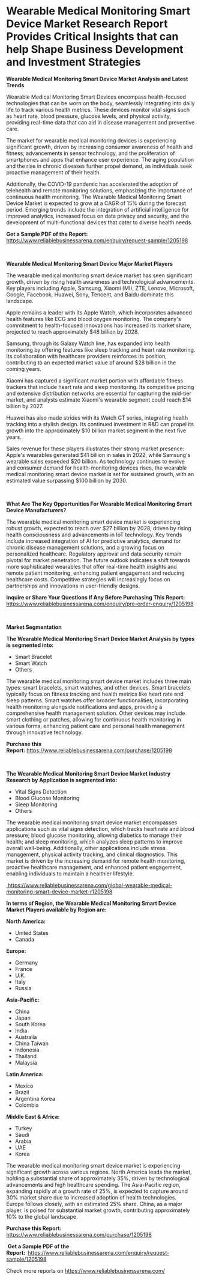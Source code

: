<p><h1>Wearable Medical Monitoring Smart Device Market Research Report Provides Critical Insights that can help Shape Business Development and Investment Strategies</h1></p><p><strong>Wearable Medical Monitoring Smart Device Market Analysis and Latest Trends</strong></p>
<p><p>Wearable Medical Monitoring Smart Devices encompass health-focused technologies that can be worn on the body, seamlessly integrating into daily life to track various health metrics. These devices monitor vital signs such as heart rate, blood pressure, glucose levels, and physical activity, providing real-time data that can aid in disease management and preventive care. </p><p>The market for wearable medical monitoring devices is experiencing significant growth, driven by increasing consumer awareness of health and fitness, advancements in sensor technology, and the proliferation of smartphones and apps that enhance user experience. The aging population and the rise in chronic diseases further propel demand, as individuals seek proactive management of their health. </p><p>Additionally, the COVID-19 pandemic has accelerated the adoption of telehealth and remote monitoring solutions, emphasizing the importance of continuous health monitoring. The Wearable Medical Monitoring Smart Device Market is expected to grow at a CAGR of 15% during the forecast period. Emerging trends include the integration of artificial intelligence for improved analytics, increased focus on data privacy and security, and the development of multi-functional devices that cater to diverse health needs.</p></p>
<p><strong>Get a Sample PDF of the Report:&nbsp;</strong> <a href="https://www.reliablebusinessarena.com/enquiry/request-sample/1205198?utm_campaign=3218&utm_medium=2&utm_source=Github&utm_content=ia&utm_term=05042025&utm_id=wearable-medical-monitoring-smart-device">https://www.reliablebusinessarena.com/enquiry/request-sample/1205198</a></p>
<p>&nbsp;</p>
<p><strong>Wearable Medical Monitoring Smart Device Major Market Players</strong></p>
<p><p>The wearable medical monitoring smart device market has seen significant growth, driven by rising health awareness and technological advancements. Key players including Apple, Samsung, Xiaomi (MI), ZTE, Lenovo, Microsoft, Google, Facebook, Huawei, Sony, Tencent, and Baidu dominate this landscape.</p><p>Apple remains a leader with its Apple Watch, which incorporates advanced health features like ECG and blood oxygen monitoring. The company's commitment to health-focused innovations has increased its market share, projected to reach approximately $48 billion by 2028.</p><p>Samsung, through its Galaxy Watch line, has expanded into health monitoring by offering features like sleep tracking and heart rate monitoring. Its collaboration with healthcare providers reinforces its position, contributing to an expected market value of around $28 billion in the coming years.</p><p>Xiaomi has captured a significant market portion with affordable fitness trackers that include heart rate and sleep monitoring. Its competitive pricing and extensive distribution networks are essential for capturing the mid-tier market, and analysts estimate Xiaomi's wearable segment could reach $14 billion by 2027.</p><p>Huawei has also made strides with its Watch GT series, integrating health tracking into a stylish design. Its continued investment in R&D can propel its growth into the approximately $10 billion market segment in the next five years.</p><p>Sales revenue for these players illustrates their strong market presence: Apple's wearables generated $41 billion in sales in 2022, while Samsung's wearable sales exceeded $20 billion. As technology continues to evolve and consumer demand for health-monitoring devices rises, the wearable medical monitoring smart device market is set for sustained growth, with an estimated value surpassing $100 billion by 2030.</p></p>
<p>&nbsp;</p>
<p><strong>What Are The Key Opportunities For Wearable Medical Monitoring Smart Device Manufacturers?</strong></p>
<p><p>The wearable medical monitoring smart device market is experiencing robust growth, expected to reach over $27 billion by 2028, driven by rising health consciousness and advancements in IoT technology. Key trends include increased integration of AI for predictive analytics, demand for chronic disease management solutions, and a growing focus on personalized healthcare. Regulatory approval and data security remain pivotal for market penetration. The future outlook indicates a shift towards more sophisticated wearables that offer real-time health insights and remote patient monitoring, enhancing patient engagement and reducing healthcare costs. Competitive strategies will increasingly focus on partnerships and innovations in user-friendly designs.</p></p>
<p><strong>Inquire or Share Your Questions If Any Before Purchasing This Report:</strong> <a href="https://www.reliablebusinessarena.com/enquiry/pre-order-enquiry/1205198?utm_campaign=3218&utm_medium=2&utm_source=Github&utm_content=ia&utm_term=05042025&utm_id=wearable-medical-monitoring-smart-device">https://www.reliablebusinessarena.com/enquiry/pre-order-enquiry/1205198</a></p>
<p>&nbsp;</p>
<p><strong>Market Segmentation</strong></p>
<p><strong>The Wearable Medical Monitoring Smart Device Market Analysis by types is segmented into:</strong></p>
<p><ul><li>Smart Bracelet</li><li>Smart Watch</li><li>Others</li></ul></p>
<p><p>The wearable medical monitoring smart device market includes three main types: smart bracelets, smart watches, and other devices. Smart bracelets typically focus on fitness tracking and health metrics like heart rate and sleep patterns. Smart watches offer broader functionalities, incorporating health monitoring alongside notifications and apps, providing a comprehensive health management solution. Other devices may include smart clothing or patches, allowing for continuous health monitoring in various forms, enhancing patient care and personal health management through innovative technology.</p></p>
<p><strong>Purchase this Report:&nbsp;</strong><a href="https://www.reliablebusinessarena.com/purchase/1205198?utm_campaign=3218&utm_medium=2&utm_source=Github&utm_content=ia&utm_term=05042025&utm_id=wearable-medical-monitoring-smart-device">https://www.reliablebusinessarena.com/purchase/1205198</a></p>
<p>&nbsp;</p>
<p><strong>The Wearable Medical Monitoring Smart Device Market Industry Research by Application is segmented into:</strong></p>
<p><ul><li>Vital Signs Detection</li><li>Blood Glucose Monitoring</li><li>Sleep Monitoring</li><li>Others</li></ul></p>
<p><p>The wearable medical monitoring smart device market encompasses applications such as vital signs detection, which tracks heart rate and blood pressure; blood glucose monitoring, allowing diabetics to manage their health; and sleep monitoring, which analyzes sleep patterns to improve overall well-being. Additionally, other applications include stress management, physical activity tracking, and clinical diagnostics. This market is driven by the increasing demand for remote health monitoring, proactive healthcare management, and enhanced patient engagement, enabling individuals to maintain a healthier lifestyle.</p></p>
<p><a href="https://www.reliablebusinessarena.com/global-wearable-medical-monitoring-smart-device-market-r1205198?utm_campaign=3218&utm_medium=2&utm_source=Github&utm_content=ia&utm_term=05042025&utm_id=wearable-medical-monitoring-smart-device">&nbsp;https://www.reliablebusinessarena.com/global-wearable-medical-monitoring-smart-device-market-r1205198</a></p>
<p><strong>In terms of Region, the Wearable Medical Monitoring Smart Device Market Players available by Region are:</strong></p>
<p>
    <p> <strong> North America: </strong>
        <ul>
            <li>United States</li>
            <li>Canada</li>
        </ul>
        </p> 
    <p> <strong> Europe: </strong>
        <ul>
            <li>Germany</li>
            <li>France</li>
            <li>U.K.</li>
            <li>Italy</li>
            <li>Russia</li>
        </ul>
        </p> 
    <p> <strong> Asia-Pacific: </strong>
        <ul>
            <li>China</li>
            <li>Japan</li>
            <li>South Korea</li>
            <li>India</li>
            <li>Australia</li>
            <li>China Taiwan</li>
            <li>Indonesia</li>
            <li>Thailand</li>
            <li>Malaysia</li>
        </ul>
        </p> 
    <p> <strong> Latin America: </strong>
        <ul>
            <li>Mexico</li>
            <li>Brazil</li>
            <li>Argentina Korea</li>
            <li>Colombia</li>
        </ul>
        </p> 
    <p> <strong> Middle East & Africa: </strong>
        <ul>
            <li>Turkey</li>
            <li>Saudi</li>
            <li>Arabia</li>
            <li>UAE</li>
            <li>Korea</li>
        </ul>
    </p>
    </p>
<p><p>The wearable medical monitoring smart device market is experiencing significant growth across various regions. North America leads the market, holding a substantial share of approximately 35%, driven by technological advancements and high healthcare spending. The Asia-Pacific region, expanding rapidly at a growth rate of 25%, is expected to capture around 30% market share due to increased adoption of health technologies. Europe follows closely, with an estimated 25% share. China, as a major player, is poised for substantial market growth, contributing approximately 10% to the global landscape.</p></p>
<p><strong>Purchase this Report: </strong><a href="https://www.reliablebusinessarena.com/purchase/1205198?utm_campaign=3218&utm_medium=2&utm_source=Github&utm_content=ia&utm_term=05042025&utm_id=wearable-medical-monitoring-smart-device">https://www.reliablebusinessarena.com/purchase/1205198</a></p>
<p>&nbsp;<strong>Get a Sample PDF of the Report:&nbsp;&nbsp;</strong><a href="https://www.reliablebusinessarena.com/enquiry/request-sample/1205198?utm_campaign=3218&utm_medium=2&utm_source=Github&utm_content=ia&utm_term=05042025&utm_id=wearable-medical-monitoring-smart-device">https://www.reliablebusinessarena.com/enquiry/request-sample/1205198</a></p>
<p><strong></strong></p>
<p>Check more reports on <a href="https://www.reliablebusinessarena.com/?utm_campaign=3218&utm_medium=2&utm_source=Github&utm_content=ia&utm_term=05042025&utm_id=wearable-medical-monitoring-smart-device">https://www.reliablebusinessarena.com/</a></p>